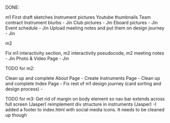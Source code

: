 DONE:

m1
First draft sketches
Instrument pictures
Youtube thumbnails
Team contract
Instrument blurbs - Jin
Club pictures - Jin
Eboard pictures - Jin
Event schedule - Jin
Upload meeting notes and put them on design journey - Jin

m2

Fix m1 interactivity section, m2 interactivity pseudocode, m2 meeting notes - Jin
Photo & Video Page - Jin

TODO for m2:


Clean up and complete About Page -
Create Instruments Page -
Clean up and complete Index Page -
Fix rest of m1 design journey (card sorting and design process) -

TODO for m3:
Get rid of margin on body element so nav bar extends across full screen (Jasper)
reimplement div structure in instruments (Jasper)
-I added a footer to index.html with social media icons. It needs to be cleaned up though
